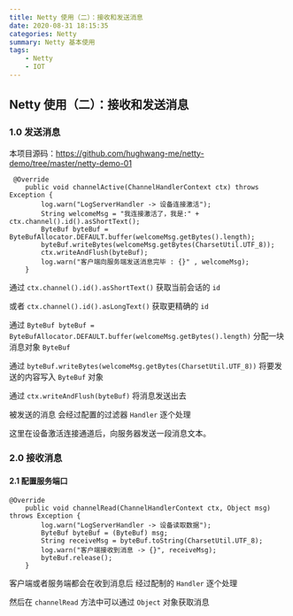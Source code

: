```yaml
---
title: Netty 使用（二）：接收和发送消息
date: 2020-08-31 18:15:35
categories: Netty
summary: Netty 基本使用
tags:
    - Netty
    - IOT
---
```


## Netty 使用（二）：接收和发送消息

### 1.0 发送消息

 本项目源码：https://github.com/hughwang-me/netty-demo/tree/master/netty-demo-01

```
 @Override
    public void channelActive(ChannelHandlerContext ctx) throws Exception {
        log.warn("LogServerHandler -> 设备连接激活");
        String welcomeMsg = "我连接激活了，我是:" + ctx.channel().id().asShortText();
        ByteBuf byteBuf = ByteBufAllocator.DEFAULT.buffer(welcomeMsg.getBytes().length);
        byteBuf.writeBytes(welcomeMsg.getBytes(CharsetUtil.UTF_8));
        ctx.writeAndFlush(byteBuf);
        log.warn("客户端向服务端发送消息完毕 : {}" , welcomeMsg);
    }
``` 

通过 `ctx.channel().id().asShortText()` 获取当前会话的 `id`

或者 `ctx.channel().id().asLongText()` 获取更精确的 `id`

通过 `ByteBuf byteBuf = ByteBufAllocator.DEFAULT.buffer(welcomeMsg.getBytes().length)` 分配一块消息对象 `ByteBuf`

通过 `byteBuf.writeBytes(welcomeMsg.getBytes(CharsetUtil.UTF_8))` 将要发送的内容写入 `ByteBuf` 对象

通过 `ctx.writeAndFlush(byteBuf)` 将消息发送出去 

被发送的消息 会经过配置的过滤器 `Handler` 逐个处理

这里在设备激活连接通道后，向服务器发送一段消息文本。

### 2.0 接收消息

#### 2.1 配置服务端口

```
@Override
    public void channelRead(ChannelHandlerContext ctx, Object msg) throws Exception {
        log.warn("LogServerHandler -> 设备读取数据");
        ByteBuf byteBuf = (ByteBuf) msg;
        String receiveMsg = byteBuf.toString(CharsetUtil.UTF_8);
        log.warn("客户端接收到消息 -> {}", receiveMsg);
        byteBuf.release();
    }
```

客户端或者服务端都会在收到消息后 经过配制的 `Handler` 逐个处理

然后在 `channelRead` 方法中可以通过 `Object` 对象获取消息

